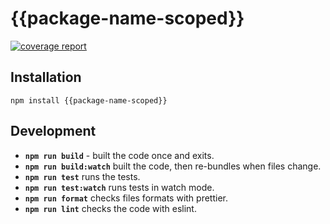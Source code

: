 # {{package-name-scoped}}

[![coverage report](https://gitlab.com/rabtech/kick-reserve-libraries/npm-packages/badges/main/coverage.svg?job=test:{{package-name-scoped}})](https://gitlab.gitlab.io/salesapp/npm-packages/coverage/{{package-name-scoped}})

## Installation

```
npm install {{package-name-scoped}}
```

## Development

- **`npm run build`** - built the code once and exits.
- **`npm run build:watch`** built the code, then re-bundles when files change.
- **`npm run test`** runs the tests.
- **`npm run test:watch`** runs tests in watch mode.
- **`npm run format`** checks files formats with prettier.
- **`npm run lint`** checks the code with eslint.
